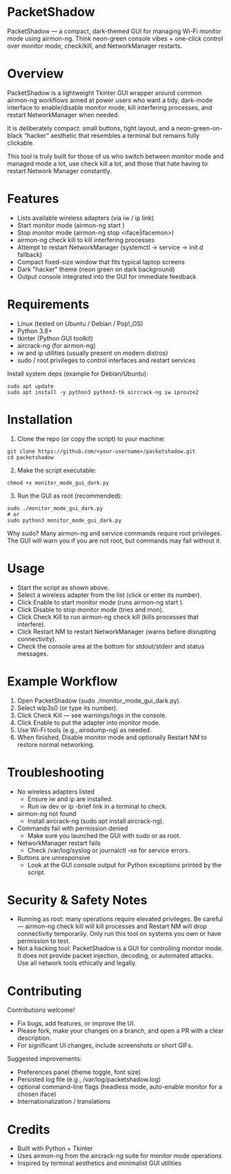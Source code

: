 # PacketShadow

PacketShadow — a compact, dark-themed GUI for managing Wi-Fi monitor mode using airmon-ng.
Think neon-green console vibes + one-click control over monitor mode, check/kill, and NetworkManager restarts.

# Overview
PacketShadow is a lightweight Tkinter GUI wrapper around common airmon-ng workflows aimed at power users who want a tidy, dark-mode interface to enable/disable monitor mode, kill interfering processes, and restart NetworkManager when needed.

It is deliberately compact: small buttons, tight layout, and a neon-green-on-black “hacker” aesthetic that resembles a terminal but remains fully clickable.

This tool is truly built for those of us who switch between monitor mode and managed mode a lot, use check kill a lot, and those that hate having to restart Network Manager constantly.

# Features
* Lists available wireless adapters (via iw / ip link)
* Start monitor mode (airmon-ng start <iface>)
* Stop monitor mode (airmon-ng stop <iface|ifacemon>)
* airmon-ng check kill to kill interfering processes
* Attempt to restart NetworkManager (systemctl → service → init.d fallback)
* Compact fixed-size window that fits typical laptop screens
* Dark "hacker" theme (neon green on dark background)
* Output console integrated into the GUI for immediate feedback


# Requirements
* Linux (tested on Ubuntu / Debian / Pop!_OS)
* Python 3.8+
* tkinter (Python GUI toolkit)
* aircrack-ng (for airmon-ng)
* iw and ip utilities (usually present on modern distros)
* sudo / root privileges to control interfaces and restart services

Install system deps (example for Debian/Ubuntu):
~~~
sudo apt update
sudo apt install -y python3 python3-tk aircrack-ng iw iproute2
~~~

# Installation
1. Clone the repo (or copy the script) to your machine:
~~~
git clone https://github.com/<your-username>/packetshadow.git
cd packetshadow
~~~
2. Make the script executable:
~~~
chmod +x monitor_mode_gui_dark.py
~~~
3. Run the GUI as root (recommended):
~~~
sudo ./monitor_mode_gui_dark.py
# or
sudo python3 monitor_mode_gui_dark.py
~~~
Why sudo? Many airmon-ng and service commands require root privileges. The GUI will warn you if you are not root, but commands may fail without it.

# Usage
* Start the script as shown above.
* Select a wireless adapter from the list (click or enter its number).
* Click Enable to start monitor mode (runs airmon-ng start <iface>).
* Click Disable to stop monitor mode (tries <iface> and <iface>mon).
* Click Check Kill to run airmon-ng check kill (kills processes that interfere).
* Click Restart NM to restart NetworkManager (warns before disrupting connectivity).
* Check the console area at the bottom for stdout/stderr and status messages.

# Example Workflow
1. Open PacketShadow (sudo ./monitor_mode_gui_dark.py).
2. Select wlp3s0 (or type its number).
3. Click Check Kill — see warnings/logs in the console.
4. Click Enable to put the adapter into monitor mode.
5. Use Wi-Fi tools (e.g., airodump-ng) as needed.
6. When finished, Disable monitor mode and optionally Restart NM to restore normal networking.

# Troubleshooting
* No wireless adapters listed
  * Ensure iw and ip are installed.
  * Run iw dev or ip -brief link in a terminal to check.
* airmon-ng not found
  * Install aircrack-ng (sudo apt install aircrack-ng).
* Commands fail with permission denied
  * Make sure you launched the GUI with sudo or as root.
* NetworkManager restart fails
  * Check /var/log/syslog or journalctl -xe for service errors.
* Buttons are unresponsive
  * Look at the GUI console output for Python exceptions printed by the script.


# Security & Safety Notes
* Running as root: many operations require elevated privileges. Be careful — airmon-ng check kill will kill processes and Restart NM will drop connectivity temporarily. Only run this tool on systems you own or have permission to test.
* Not a hacking tool: PacketShadow is a GUI for controlling monitor mode. It does not provide packet injection, decoding, or automated attacks. Use all network tools ethically and legally.

# Contributing
Contributions welcome!
* Fix bugs, add features, or improve the UI.
* Please fork, make your changes on a branch, and open a PR with a clear description.
* For significant UI changes, include screenshots or short GIFs.

Suggested improvements:
* Preferences panel (theme toggle, font size)
* Persisted log file (e.g., /var/log/packetshadow.log)
* optional command-line flags (headless mode, auto-enable monitor for a chosen iface)
* Internationalization / translations

# Credits
* Built with Python + Tkinter
* Uses airmon-ng from the aircrack-ng suite for monitor mode operations
* Inspired by terminal aesthetics and minimalist GUI utilities
